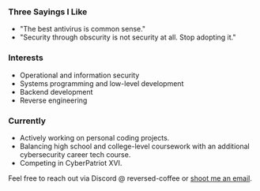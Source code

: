 ### Three Sayings I Like

- "The best antivirus is common sense."
- "Security through obscurity is not security at all. Stop adopting it."

### Interests

- Operational and information security
- Systems programming and low-level development
- Backend development
- Reverse engineering

### Currently
- Actively working on personal coding projects.
- Balancing high school and college-level coursework with an additional cybersecurity career tech course.
- Competing in CyberPatriot XVI.

Feel free to reach out via Discord @ reversed-coffee or [shoot me an email](mailto:realnickk1@gmail.com).
